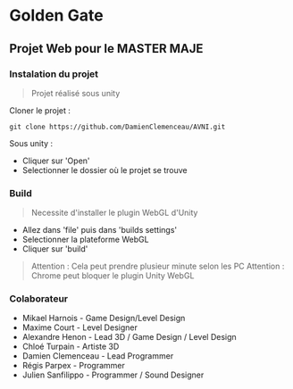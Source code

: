 # Golden Gate
## Projet Web pour le MASTER MAJE

### Instalation du projet

> Projet réalisé sous unity

Cloner le projet :

```
git clone https://github.com/DamienClemenceau/AVNI.git
```

Sous unity : 

- Cliquer sur 'Open'
- Selectionner le dossier où le projet se trouve

### Build

 > Necessite d'installer le plugin WebGL d'Unity
 
 - Allez dans 'file' puis dans 'builds settings'
 - Selectionner la plateforme WebGL
 - Cliquer sur 'build'
 
 > Attention : Cela peut prendre plusieur minute selon les PC
 > Attention : Chrome peut bloquer le plugin Unity WebGL 
 
 ### Colaborateur
 
 - Mikael Harnois - Game Design/Level Design
 - Maxime Court - Level Designer
 - Alexandre Henon - Lead 3D / Game Design / Level Design
 - Chloé Turpain - Artiste 3D
 - Damien Clemenceau - Lead Programmer
 - Régis Parpex - Programmer
 - Julien Sanfilippo - Programmer / Sound Designer